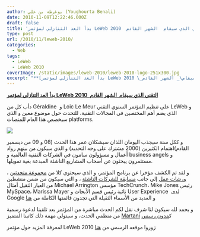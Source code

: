 ```yaml
---
author: يوغرطة بن علي (Youghourta Benali)
date: 2010-11-09T12:22:46.000Z
draft: false
title: 'بدأ العد التنازلي لمؤتمر LeWeb 2010  التقني الذي سيقام  الشهر القادم '
type: post
url: /2010/11/leweb-2010/
categories:
  - Web
tags:
  - LeWeb
  - LeWeb 2010
coverImage: /static/images/leweb-2010/leweb-2010-logo-251x300.jpg
excerpt: "**[بدأ العد التنازلي لمؤتمر LeWeb 2010 \_التقني الذي سيقام\_ الشهر القادم](https://www.it-scoop.com/2010/11/leweb-2010/)**\n\nدأب كل من Géraldine\_ و Loic Le Meur على تنظيم المؤتمر السنوي التقني LeWeb و الذي يضم أهم المختصين في المجالات التقنية، للتحدث حول موضوع معين و الذي سيخصص هذا"
---
```

**[بدأ العد التنازلي لمؤتمر LeWeb 2010  التقني الذي سيقام  الشهر القادم](https://www.it-scoop.com/2010/11/leweb-2010/)**

دأب كل من Géraldine  و Loic Le Meur على تنظيم المؤتمر السنوي التقني LeWeb و الذي يضم أهم المختصين في المجالات التقنية، للتحدث حول موضوع معين و الذي سيخصص هذا العام للمنصات platforms.

![](/static/images/leweb-2010/leweb-2010-logo-251x300.jpg)

و ككل سنة سيجذب اليومان اللذان سيشكلان عمر هذا الحدث (08 و 09 من ديسمبر القادم)اهتمام الكثيرين (2000 مشترك على وجه التحديد) و الذي سيكون من بينهم رواد أعمال و مسؤولون سامون في الشركات التقنية العالمية و business angels و مستثمرون يبحثون عن أصحاب المشاريع الناشئة المبدعة بغية تمويلها.

و لقد تم الكشف مؤخرا عن برنامج المؤتمر، و الذي سيحتوي كلا من [مجموعة متحدثين](http://www.leweb.net/agenda/2010/program) ، [ورشات عمل](http://www.leweb.net/agenda/2010/workshops) إلى جانب [مسابقة للشركات الناشئة](http://www.leweb.net/startupcompetition/2010/presentation) ، و التي سيكون من ضمن منشطين من العيار الثقيل أمثال Michael Arrington مؤسس TechCrunch، Mike Jones رئيس MySpace، Marissa Mayer نائبة رئيس قسم الأبحاث و User Experience  لدى Google و العديد من الأسماء الثقيلة التي تجدون قائمتها الكاملة من [هنا](http://www.leweb.net/community/2010/speakers)

و بحمد لله سيكون لنا شرف نقل لكم الحدث مباشرة من المؤتمر بعد تلقينا لدعوة رسمية من منظمي الحدث، و سيتولى مهمة ذلك كاتبنا المتميز [Martani](https://www.it-scoop.com/author/martani/) ك[مدون رسمي](http://www.leweb.net/community/2010/bloggers-program)

لمعرفة المزيد حول مؤتمر LeWeb 2010 زوروا موقعه الرسمي من [هنا](http://www.leweb.net/community/2010/bloggers-program)
